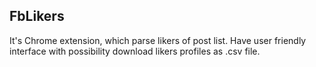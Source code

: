 FbLikers
-----------
It's Chrome extension, which parse likers of post list.
Have user friendly interface with possibility download likers profiles as .csv file.